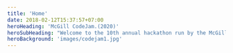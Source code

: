 ```yaml
---
title: 'Home'
date: 2018-02-12T15:37:57+07:00
heroHeading: 'McGill CodeJam.(2020)'
heroSubHeading: "Welcome to the 10th annual hackathon run by the McGill Electrical, Computer, and Software Engineering Students' Society (ECSESS)."
heroBackground: 'images/codejam1.jpg'
---
```

